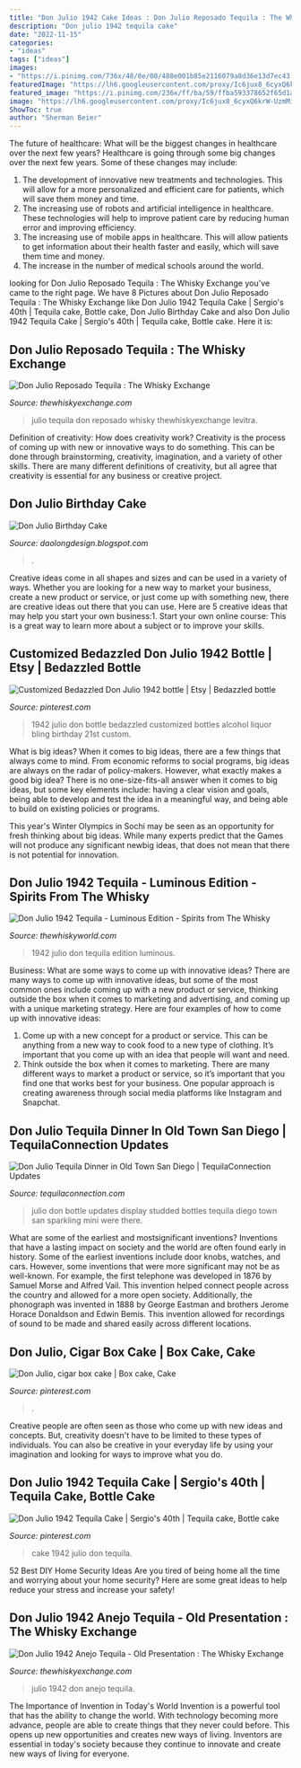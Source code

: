 ```yaml
---
title: "Don Julio 1942 Cake Ideas : Don Julio Reposado Tequila : The Whisky Exchange"
description: "Don julio 1942 tequila cake"
date: "2022-11-15"
categories:
- "ideas"
tags: ["ideas"]
images:
- "https://i.pinimg.com/736x/48/8e/00/488e001b85e2116079a8d36e13d7ec43.jpg"
featuredImage: "https://lh6.googleusercontent.com/proxy/Ic6jux8_6cyxQ6krW-UzmMio71LoCY9V9G_kSyFAKraIeV0f23PpFTmW4jLVBytZla7NsvfIt7rntnZgdAR3jjB1HaqOjCwz7ke3rV8rOEKWt0Hqisy58cwwmMvCpurdzevm_KeZz2Rz2I0qWx4l1g=w1200-h630-p-k-no-nu"
featured_image: "https://i.pinimg.com/236x/ff/ba/59/ffba593378652f65d1a63545432a9f02.jpg"
image: "https://lh6.googleusercontent.com/proxy/Ic6jux8_6cyxQ6krW-UzmMio71LoCY9V9G_kSyFAKraIeV0f23PpFTmW4jLVBytZla7NsvfIt7rntnZgdAR3jjB1HaqOjCwz7ke3rV8rOEKWt0Hqisy58cwwmMvCpurdzevm_KeZz2Rz2I0qWx4l1g=w1200-h630-p-k-no-nu"
ShowToc: true
author: "Sherman Beier"
---
```



The future of healthcare: What will be the biggest changes in healthcare over the next few years?
Healthcare is going through some big changes over the next few years. Some of these changes may include: 
1. The development of innovative new treatments and technologies. This will allow for a more personalized and efficient care for patients, which will save them money and time. 
2. The increasing use of robots and artificial intelligence in healthcare. These technologies will help to improve patient care by reducing human error and improving efficiency. 
3. The increasing use of mobile apps in healthcare. This will allow patients to get information about their health faster and easily, which will save them time and money. 
4. The increase in the number of medical schools around the world.

	

		
looking for Don Julio Reposado Tequila : The Whisky Exchange you've came to the right page. We have 8 Pictures about Don Julio Reposado Tequila : The Whisky Exchange like Don Julio 1942 Tequila Cake | Sergio&#039;s 40th | Tequila cake, Bottle cake, Don Julio Birthday Cake and also Don Julio 1942 Tequila Cake | Sergio&#039;s 40th | Tequila cake, Bottle cake. Here it is:
		
    
## Don Julio Reposado Tequila : The Whisky Exchange

<img loading=lazy src="https://img.thewhiskyexchange.com/540/teqla_don3.jpg" onerror="this.onerror=null;this.src='https://tse2.mm.bing.net/th?id=OIP.x7x3MG-ZabzxeYxLPVYQ3AHaJ4&amp;pid=15.1';" alt="Don Julio Reposado Tequila : The Whisky Exchange">

_Source: thewhiskyexchange.com_

>julio tequila don reposado whisky thewhiskyexchange levitra. 

	

Definition of creativity: How does creativity work?
Creativity is the process of coming up with new or innovative ways to do something. This can be done through brainstorming, creativity, imagination, and a variety of other skills. There are many different definitions of creativity, but all agree that creativity is essential for any business or creative project.

    
## Don Julio Birthday Cake

<img loading=lazy src="https://lh6.googleusercontent.com/proxy/Ic6jux8_6cyxQ6krW-UzmMio71LoCY9V9G_kSyFAKraIeV0f23PpFTmW4jLVBytZla7NsvfIt7rntnZgdAR3jjB1HaqOjCwz7ke3rV8rOEKWt0Hqisy58cwwmMvCpurdzevm_KeZz2Rz2I0qWx4l1g=w1200-h630-p-k-no-nu" onerror="this.onerror=null;this.src='https://tse3.mm.bing.net/th?id=OIP.ZMmNXZoMRZovIBPkG-yAQQHaD4&amp;pid=15.1';" alt="Don Julio Birthday Cake">

_Source: daolongdesign.blogspot.com_

>. 

	

Creative ideas come in all shapes and sizes and can be used in a variety of ways. Whether you are looking for a new way to market your business, create a new product or service, or just come up with something new, there are creative ideas out there that you can use. Here are 5 creative ideas that may help you start your own business:1. Start your own online course: This is a great way to learn more about a subject or to improve your skills.

    
## Customized Bedazzled Don Julio 1942 Bottle | Etsy | Bedazzled Bottle

<img loading=lazy src="https://i.pinimg.com/originals/c1/8f/58/c18f5825b9aac7543695ebc386733a73.jpg" onerror="this.onerror=null;this.src='https://tse1.mm.bing.net/th?id=OIP.BMoJkwHmnzM7Y7lMHBpeZgHaIC&amp;pid=15.1';" alt="Customized Bedazzled Don Julio 1942 bottle | Etsy | Bedazzled bottle">

_Source: pinterest.com_

>1942 julio don bottle bedazzled customized bottles alcohol liquor bling birthday 21st custom. 

	

What is big ideas?
When it comes to big ideas, there are a few things that always come to mind. From economic reforms to social programs, big ideas are always on the radar of policy-makers. However, what exactly makes a good big idea?
There is no one-size-fits-all answer when it comes to big ideas, but some key elements include: having a clear vision and goals, being able to develop and test the idea in a meaningful way, and being able to build on existing policies or programs.

This year's Winter Olympics in Sochi may be seen as an opportunity for fresh thinking about big ideas. While many experts predict that the Games will not produce any significant newbig ideas, that does not mean that there is not potential for innovation.

    
## Don Julio 1942 Tequila - Luminous Edition - Spirits From The Whisky

<img loading=lazy src="https://www.thewhiskyworld.com/images/don-julio-1942-tequila-luminous-edition-p8013-13730_image.jpg" onerror="this.onerror=null;this.src='https://tse1.mm.bing.net/th?id=OIP.NKG3ReHX-_HaO9NBfZ9uVQHaHa&amp;pid=15.1';" alt="Don Julio 1942 Tequila - Luminous Edition - Spirits from The Whisky">

_Source: thewhiskyworld.com_

>1942 julio don tequila edition luminous. 

	

Business: What are some ways to come up with innovative ideas?
There are many ways to come up with innovative ideas, but some of the most common ones include coming up with a new product or service, thinking outside the box when it comes to marketing and advertising, and coming up with a unique marketing strategy. Here are four examples of how to come up with innovative ideas: 
1. Come up with a new concept for a product or service. This can be anything from a new way to cook food to a new type of clothing. It’s important that you come up with an idea that people will want and need. 
2. Think outside the box when it comes to marketing. There are many different ways to market a product or service, so it’s important that you find one that works best for your business. One popular approach is creating awareness through social media platforms like Instagram and Snapchat.

    
## Don Julio Tequila Dinner In Old Town San Diego | TequilaConnection Updates

<img loading=lazy src="http://www.tequilaconnection.com/Updates/wp-content/uploads/2012/07/Don-Julio-Display-Bottle.jpg" onerror="this.onerror=null;this.src='https://tse4.mm.bing.net/th?id=OIP._PKM52pRmzf4lzZex0PJ_AHaJ4&amp;pid=15.1';" alt="Don Julio Tequila Dinner in Old Town San Diego | TequilaConnection Updates">

_Source: tequilaconnection.com_

>julio don bottle updates display studded bottles tequila diego town san sparkling mini were there. 

	

What are some of the earliest and mostsignificant inventions?
Inventions that have a lasting impact on society and the world are often found early in history. Some of the earliest inventions include door knobs, watches, and cars. However, some inventions that were more significant may not be as well-known. For example, the first telephone was developed in 1876 by Samuel Morse and Alfred Vail. This invention helped connect people across the country and allowed for a more open society. Additionally, the phonograph was invented in 1888 by George Eastman and brothers Jerome Horace Donaldson and Edwin Bemis. This invention allowed for recordings of sound to be made and shared easily across different locations.

    
## Don Julio, Cigar Box Cake | Box Cake, Cake

<img loading=lazy src="https://i.pinimg.com/736x/48/8e/00/488e001b85e2116079a8d36e13d7ec43.jpg" onerror="this.onerror=null;this.src='https://tse2.mm.bing.net/th?id=OIP.CPoypV-utyEISNSUtnyE-gHaG-&amp;pid=15.1';" alt="Don Julio, cigar box cake | Box cake, Cake">

_Source: pinterest.com_

>. 

	

Creative people are often seen as those who come up with new ideas and concepts. But, creativity doesn't have to be limited to these types of individuals. You can also be creative in your everyday life by using your imagination and looking for ways to improve what you do.

    
## Don Julio 1942 Tequila Cake | Sergio&#039;s 40th | Tequila Cake, Bottle Cake

<img loading=lazy src="https://i.pinimg.com/236x/ff/ba/59/ffba593378652f65d1a63545432a9f02.jpg" onerror="this.onerror=null;this.src='https://tse4.mm.bing.net/th?id=OIP.yOia1VbrlyKQE1aVcL2KPAAAAA&amp;pid=15.1';" alt="Don Julio 1942 Tequila Cake | Sergio&#039;s 40th | Tequila cake, Bottle cake">

_Source: pinterest.com_

>cake 1942 julio don tequila. 

	

52 Best DIY Home Security Ideas
Are you tired of being home all the time and worrying about your home security? Here are some great ideas to help reduce your stress and increase your safety!

    
## Don Julio 1942 Anejo Tequila - Old Presentation : The Whisky Exchange

<img loading=lazy src="https://img.thewhiskyexchange.com/540/teqla_don4.jpg" onerror="this.onerror=null;this.src='https://tse1.mm.bing.net/th?id=OIP.A8yPsQipwGnbf3nkLOouawHaJ4&amp;pid=15.1';" alt="Don Julio 1942 Anejo Tequila - Old Presentation : The Whisky Exchange">

_Source: thewhiskyexchange.com_

>julio 1942 don anejo tequila. 

	

The Importance of Invention in Today's World
Invention is a powerful tool that has the ability to change the world. With technology becoming more advance, people are able to create things that they never could before. This opens up new opportunities and creates new ways of living. Inventors are essential in today's society because they continue to innovate and create new ways of living for everyone.

